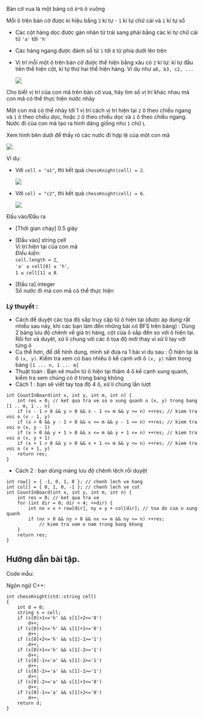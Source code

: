 Bàn cờ vua là một bảng có `8*8` ô vuông

Mỗi ô trên bàn cờ được kí hiệu bằng `2` kí tự - `1` kí tự chữ cái và `1` kí tự số

-   Các cột hàng dọc được gán nhãn từ trái sang phải bằng các kí tự chữ cái từ `'a'` tới `'h'` 
-   Các hàng ngang được đánh số từ `1` tới `8` từ phía dưới lên trên
-   Vị trí mỗi một ô trên bàn cờ được thể hiện bằng xâu có `2` kí tự: kí tự đầu tiên thể hiện cột, kí tự thứ hai thể hiện hàng. Ví dụ như `a8, b3, c2, ...`

    ![](https://upload.wikimedia.org/wikipedia/commons/thumb/b/b6/SCD_algebraic_notation.svg/242px-SCD_algebraic_notation.svg.png)

Cho biết vị trí của con mã trên bàn cờ vua, hãy tìm số vị trí khác nhau mà con mã có thể thực hiện nước nhảy

Một con mã có thể nhảy tới 1 vị trí cách vị trí hiện tại `2` ô theo chiều ngang và `1` ô theo chiều dọc, hoặc `2` ô theo chiều dọc và `1` ô theo chiều ngang. Nước đi của con mã tạo ra hình dáng giống như `1` chữ `L`

Xem hình bên dưới để thấy rõ các nước đi hợp lệ của một con mã

![](https://codesignal.s3.amazonaws.com/tasks/chessKnight/img/knight.jpg?_tm=1551474250622)

Ví dụ:

-   Với `cell = "a1"`, thì kết quả `chessKnight(cell) = 2`.

    ![](https://codesignal.s3.amazonaws.com/tasks/chessKnight/img/ex_1.jpg?_tm=1551474250904)

-   Với `cell = "c2"`, thì kết quả `chessKnight(cell) = 6`.

    ![](https://codesignal.s3.amazonaws.com/tasks/chessKnight/img/ex_2.jpg?_tm=1551474251191)

Đầu vào/Đầu ra

-   [Thời gian chạy] 0.5 giây

-   [Đầu vào] string cell\
    Vị trí hiện tại của con mã\
    *Điều kiện:*\
    `cell.length = 2`,\
    `'a' ≤ cell[0] ≤ 'h'`,\
    `1 ≤ cell[1] ≤ 8`.

-   [Đầu ra] integer\
    Số nước đi mà con mã có thể thực hiện

### Lý thuyết :

-   Cách để duyệt các tọa độ sắp truy cập từ ô hiện tại (được áp dụng rất nhiều sau này, khi các bạn làm đến những bài có BFS trên bảng) : Dùng 2 bảng lưu độ chênh về giá trị hàng, cột của ô sắp đến so với ô hiện tại. Rồi for và duyệt, xử lí chung với các ô tọa độ mới thay vì xử lí tay với từng ô
-   Cụ thể hơn, để dễ hình dung, mình sẽ đưa ra 1 bài ví dụ sau : Ô hiện tại là ô `(x, y)`. Kiểm tra xem có bao nhiêu ô kề cạnh với ô `(x, y)` nằm trong bảng `[1 ... n, 1 ... m]`
-   Thuật toán : Bạn sẽ muốn từ ô hiện tại thăm 4 ô kề cạnh xung quanh, kiểm tra xem chúng có ở trong bảng không
-   Cách 1 : bạn sẽ viết tay tọa độ 4 ô, xử lí chúng lần lượt

```
int CountInBoard(int x, int y, int m, int n) {
	int res = 0; // ket qua tra ve so o xung quanh o (x, y) trong bang [1 .. m, 1 .. n]
	if (x - 1 > 0 && y > 0 && x - 1 <= m && y <= n) ++res; // kiem tra voi o (x - 1, y)
	if (x > 0 && y - 1 > 0 && x <= m && y - 1 <= n) ++res; // kiem tra voi o (x, y - 1)
	if (x > 0 && y + 1 > 0 && x <= m && y + 1 <= n) ++res; // kiem tra voi o (x, y + 1)
	if (x + 1 > 0 && y > 0 && x + 1 <= m && y <= n) ++res; // kiem tra voi o (x + 1, y)
	return res;
}
```

-   Cách 2 : bạn dùng mảng lưu độ chênh lệch rồi duyệt 

```
int row[] = { -1, 0, 1, 0 }; // chenh lech ve hang
int col[] = { 0, 1, 0, -1 }; // chenh lech ve cot
int CountInBoard(int x, int y, int m, int n) {
	int res = 0; // ket qua tra ve
	for (int dir = 0; dir < 4; ++dir) {
		int nx = x + row[dir], ny = y + col[dir]; // toa do cua o xung quanh
		if (nx > 0 && ny > 0 && nx <= m && ny <= n) ++res;
			// kiem tra xem o nam trong bang khong
	}
	return res;
}
```

Hướng dẫn bài tập.
------------------

Code mẫu:

Ngôn ngữ C++:

```
int chessKnight(std::string cell)
{
    int d = 0;
    string s = cell;
    if (s[0]+1<='h' && s[1]+2<='8')
        d++;
    if (s[0]+2<='h' && s[1]+1<='8')
        d++;
    if (s[0]+2<='h' && s[1]-1>='1')
        d++;
    if (s[0]+1<='h' && s[1]-2>='1')
        d++;
    if (s[0]-1>='a' && s[1]-2>='1')
        d++;
    if (s[0]-2>='a' && s[1]-1>='1')
        d++;
    if (s[0]-2>='a' && s[1]+1<='8')
        d++;
    if (s[0]-1>='a' && s[1]+2<='8')
        d++;
    return d;
}
```